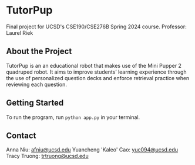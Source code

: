 # TutorPup
Final project for UCSD's CSE190/CSE276B Spring 2024 course.
Professor: Laurel Riek

## About the Project
TutorPup is an an educational robot that makes use of the Mini Pupper 2 quadruped robot. It aims to improve students’ learning experience through the use of personalized question decks and enforce retrieval practice when reviewing each question.

## Getting Started
To run the program, run `python app.py` in your terminal.

## Contact
Anna Niu: afniu@ucsd.edu
Yuancheng 'Kaleo' Cao: yuc094@ucsd.edu
Tracy Truong: trtruong@ucsd.edu